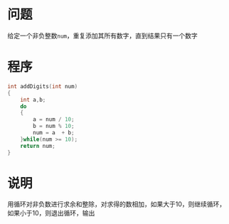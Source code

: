 # 问题

给定一个非负整数`num`，重复添加其所有数字，直到结果只有一个数字


# 程序


```C
int addDigits(int num)
{
    int a,b;
    do
    {
        a = num / 10;
        b = num % 10;
        num = a  + b;
    }while(num >= 10);
    return num;
}
```

# 说明

用循环对非负数进行求余和整除，对求得的数相加，如果大于10，则继续循环，如果小于10，则退出循环，输出
